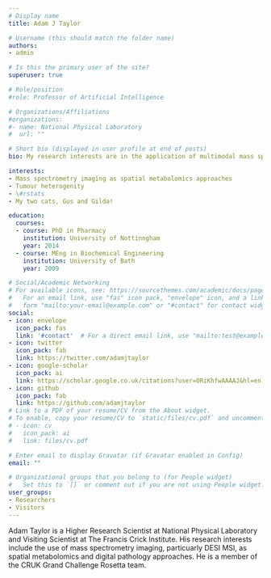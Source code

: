 ```yaml
---
# Display name
title: Adam J Taylor

# Username (this should match the folder name)
authors:
- admin

# Is this the primary user of the site?
superuser: true

# Role/position
#role: Professor of Artificial Intelligence

# Organizations/Affiliations
#organizations:
#- name: National Physical Laboratory
#  url: ""

# Short bio (displayed in user profile at end of posts)
bio: My research interests are in the application of multimodal mass spectrometry imaging and advanced data analysis approaches to unravel spatial heterogeneity in tumour metabolism. 

interests:
- Mass spectrometry imaging as spatial metabolomics approaches
- Tumour heterogenity
- \#rstats
- My two cats, Gus and Gilda!

education:
  courses:
  - course: PhD in Pharmacy
    institution: University of Nottinngham
    year: 2014
  - course: MEng in Biochemical Engineering
    institution: University of Bath
    year: 2009

# Social/Academic Networking
# For available icons, see: https://sourcethemes.com/academic/docs/page-builder/#icons
#   For an email link, use "fas" icon pack, "envelope" icon, and a link in the
#   form "mailto:your-email@example.com" or "#contact" for contact widget.
social:
- icon: envelope
  icon_pack: fas
  link: '#contact'  # For a direct email link, use "mailto:test@example.org".
- icon: twitter
  icon_pack: fab
  link: https://twitter.com/adamjtaylor
- icon: google-scholar
  icon_pack: ai
  link: https://scholar.google.co.uk/citations?user=ORiKhfwAAAAJ&hl=en
- icon: github
  icon_pack: fab
  link: https://github.com/adamjtaylor
# Link to a PDF of your resume/CV from the About widget.
# To enable, copy your resume/CV to `static/files/cv.pdf` and uncomment the lines below.
# - icon: cv
#   icon_pack: ai
#   link: files/cv.pdf

# Enter email to display Gravatar (if Gravatar enabled in Config)
email: ""

# Organizational groups that you belong to (for People widget)
#   Set this to `[]` or comment out if you are not using People widget.
user_groups:
- Researchers
- Visitors
---
```


Adam Taylor is a Higher Research Scientist at National Physical Laboratory and Visiting Scientist at The Francis Crick Institute. His research interests include the use of mass spectrometry imaging, particuarly DESI MSI, as spatial metabolomics and digital pathology approaches. He is a member of the CRUK Grand Challenge Rosetta team.
